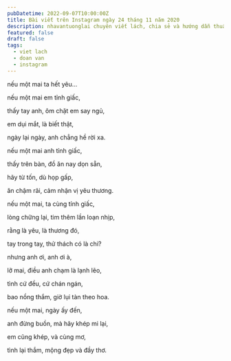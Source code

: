 ```yaml
---
pubDatetime: 2022-09-07T10:00:00Z
title: Bài viết trên Instagram ngày 24 tháng 11 năm 2020
description: nhavantuonglai chuyên viết lách, chia sẻ và hướng dẫn thuần thục khi thực hành viết lách qua những bài chia sẻ trên Instagram chính thức.
featured: false
draft: false
tags:
  - viet lach
  - doan van
  - instagram
---
```


nếu một mai ta hết yêu…

nếu một mai em tỉnh giấc,

thấy tay anh, ôm chặt em say ngủ,

em dụi mắt, là biết thật,

ngày lại ngày, anh chẳng hề rời xa.

nếu một mai anh tỉnh giấc,

thấy trên bàn, đồ ăn nay dọn sẵn,

hãy từ tốn, dù họp gấp,

ăn chậm rãi, cảm nhận vị yêu thương.

nếu một mai, ta cùng tỉnh giấc,

lòng chững lại, tim thêm lần loạn nhịp,

rằng là yêu, là thương đó,

tay trong tay, thử thách có là chi?

nhưng anh ơi, anh ơi à,

lỡ mai, điều anh chạm là lạnh lẽo,

tình cứ đều, cứ chán ngán,

bao nồng thắm, giờ lụi tàn theo hoa.

nếu một mai, ngày ấy đến,

anh đừng buồn, mà hãy khép mi lại,

em cũng khép, và cùng mơ,

tình lại thắm, mộng đẹp và đầy thơ.